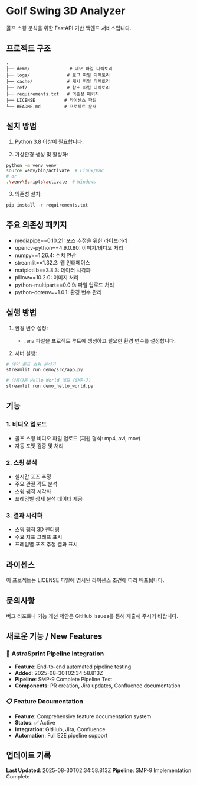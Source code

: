 # Golf Swing 3D Analyzer

골프 스윙 분석을 위한 FastAPI 기반 백엔드 서비스입니다.

## 프로젝트 구조

```
.
├── demo/               # 데모 파일 디렉토리
├── logs/              # 로그 파일 디렉토리
├── cache/             # 캐시 파일 디렉토리
├── ref/               # 참조 파일 디렉토리
├── requirements.txt   # 의존성 패키지
├── LICENSE           # 라이센스 파일
└── README.md         # 프로젝트 문서
```

## 설치 방법

1. Python 3.8 이상이 필요합니다.

2. 가상환경 생성 및 활성화:
```bash
python -m venv venv
source venv/bin/activate  # Linux/Mac
# or
.\venv\Scripts\activate  # Windows
```

3. 의존성 설치:
```bash
pip install -r requirements.txt
```

## 주요 의존성 패키지

- mediapipe==0.10.21: 포즈 추정을 위한 라이브러리
- opencv-python==4.9.0.80: 이미지/비디오 처리
- numpy==1.26.4: 수치 연산
- streamlit==1.32.2: 웹 인터페이스
- matplotlib==3.8.3: 데이터 시각화
- pillow==10.2.0: 이미지 처리
- python-multipart==0.0.9: 파일 업로드 처리
- python-dotenv==1.0.1: 환경 변수 관리

## 실행 방법

1. 환경 변수 설정:
   - `.env` 파일을 프로젝트 루트에 생성하고 필요한 환경 변수를 설정합니다.

2. 서버 실행:
```bash
# 메인 골프 스윙 분석기
streamlit run demo/src/app.py

# 아름다운 Hello World 데모 (SMP-7)
streamlit run demo_hello_world.py
```

## 기능

### 1. 비디오 업로드
- 골프 스윙 비디오 파일 업로드 (지원 형식: mp4, avi, mov)
- 자동 포맷 검증 및 처리

### 2. 스윙 분석
- 실시간 포즈 추정
- 주요 관절 각도 분석
- 스윙 궤적 시각화
- 프레임별 상세 분석 데이터 제공

### 3. 결과 시각화
- 스윙 궤적 3D 렌더링
- 주요 지표 그래프 표시
- 프레임별 포즈 추정 결과 표시

## 라이센스

이 프로젝트는 LICENSE 파일에 명시된 라이센스 조건에 따라 배포됩니다.

## 문의사항

버그 리포트나 기능 개선 제안은 GitHub Issues를 통해 제출해 주시기 바랍니다.

## 새로운 기능 / New Features

### 🚀 AstraSprint Pipeline Integration
- **Feature**: End-to-end automated pipeline testing
- **Added**: 2025-08-30T02:34:58.813Z
- **Pipeline**: SMP-9 Complete Pipeline Test
- **Components**: PR creation, Jira updates, Confluence documentation

### 📋 Feature Documentation
- **Feature**: Comprehensive feature documentation system
- **Status**: ✅ Active
- **Integration**: GitHub, Jira, Confluence
- **Automation**: Full E2E pipeline support

## 업데이트 기록

**Last Updated**: 2025-08-30T02:34:58.813Z
**Pipeline**: SMP-9 Implementation Complete